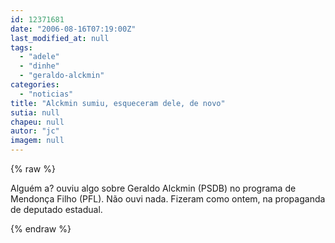```yaml
---
id: 12371681
date: "2006-08-16T07:19:00Z"
last_modified_at: null
tags:
  - "adele"
  - "dinhe"
  - "geraldo-alckmin"
categories:
  - "noticias"
title: "Alckmin sumiu, esqueceram dele, de novo"
sutia: null
chapeu: null
autor: "jc"
imagem: null
---
```

{% raw %}
<p>Algu&eacute;m a? ouviu algo sobre Geraldo Alckmin (PSDB) no programa de Mendon&ccedil;a Filho (PFL). N&atilde;o ouvi nada. Fizeram como ontem, na propaganda de deputado estadual.</p>
{% endraw %}